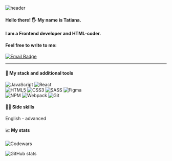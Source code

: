 ![header](https://capsule-render.vercel.app/api?type=waving&color=gradient&height=200&section=header&text=Greetings!&fontSize=90)
#### Hello there! 🖐️ My name is Tatiana. 
#### I am a Frontend develоper and HTML-coder.
#### Feel free to write to me: 
   <div>
  <a href="mailto:tatiana.vik4001@gmail.com">
    <img src="https://img.shields.io/badge/Email-green?style=for-the-badge&logo=gmail&logoColor=white" alt="Email Badge"/>
  </a>
</div>

___

#### :toolbox: My stack and additional tools
![JavaScript](https://img.shields.io/badge/javascript-%23323330.svg?style=for-the-badge&logo=javascript&logoColor=%23F7DF1E)
![React](https://img.shields.io/badge/react-%2320232a.svg?style=for-the-badge&logo=react&logoColor=%2361DAFB)</br>
![HTML5](https://img.shields.io/badge/html5-%23E34F26.svg?style=for-the-badge&logo=html5&logoColor=white)
![CSS3](https://img.shields.io/badge/css3-%231572B6.svg?style=for-the-badge&logo=css3&logoColor=white)
![SASS](https://img.shields.io/badge/SASS-hotpink.svg?style=for-the-badge&logo=SASS&logoColor=white)
![Figma](https://img.shields.io/badge/figma-%23F24E1E.svg?style=for-the-badge&logo=figma&logoColor=white)</br>
![NPM](https://img.shields.io/badge/NPM-%23000000.svg?style=for-the-badge&logo=npm&logoColor=white)
![Webpack](https://img.shields.io/badge/webpack-%238DD6F9.svg?style=for-the-badge&logo=webpack&logoColor=black)
![Git](https://img.shields.io/badge/git-%23F05033.svg?style=for-the-badge&logo=git&logoColor=white)



#### :guardsman: Side skills
English - advanced

#### :chart_with_upwards_trend: My stats
![Codewars](https://www.codewars.com/users/proactative/badges/small)

![GitHub stats](https://github-readme-stats.vercel.app/api?username=proactative&theme=chartreuse-dark&show_icons=true)
